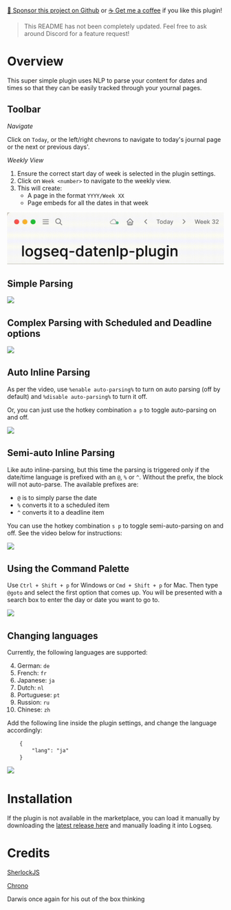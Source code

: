 [:gift_heart: Sponsor this project on Github](https://github.com/sponsors/hkgnp) or [:coffee: Get me a coffee](https://www.buymeacoffee.com/hkgnp.dev) if you like this plugin!

> This README has not been completely updated. Feel free to ask around Discord for a feature request!

# Overview

This super simple plugin uses NLP to parse your content for dates and times so that they can be easily tracked through your yournal pages.

## Toolbar

*Navigate*

Click on `Today`, or the left/right chevrons to navigate to today's journal page or the next or previous days'.

*Weekly View*

1. Ensure the correct start day of week is selected in the plugin settings. 
2. Click on `Week <number>` to navigate to the weekly view.
3. This will create:
   - A page in the format `YYYY/Week XX`
   - Page embeds for all the dates in that week

![](/screenshots/toolbar-demo.gif)

## Simple Parsing

![](/screenshots/demo.gif)

## Complex Parsing with Scheduled and Deadline options

![](/screenshots/demo2.gif)

## Auto Inline Parsing

As per the video, use `%enable auto-parsing%` to turn on auto parsing (off by default) and `%disable auto-parsing%` to turn it off.

Or, you can just use the hotkey combination `a p` to toggle auto-parsing on and off.

![](/screenshots/demo3.gif)

## Semi-auto Inline Parsing

Like auto inline-parsing, but this time the parsing is triggered only if the date/time language is prefixed with an `@`, `%` or `^`. Without the prefix, the block will not auto-parse. The available prefixes are:

-   `@` is to simply parse the date
-   `%` converts it to a scheduled item
-   `^` converts it to a deadline item

You can use the hotkey combination `s p` to toggle semi-auto-parsing on and off. See the video below for instructions:

![](/screenshots/demo6.gif)

## Using the Command Palette

Use `Ctrl + Shift + p` for Windows or `Cmd + Shift + p` for Mac. Then type `@goto` and select the first option that comes up. You will be presented with a search box to enter the day or date you want to go to.

![](/screenshots/demo5.gif)

## Changing languages

Currently, the following languages are supported:

4. German: `de`
3. French: `fr`
1. Japanese: `ja`
2. Dutch: `nl`
6. Portuguese: `pt`
5. Russion: `ru`
7. Chinese: `zh`

Add the following line inside the plugin settings, and change the language accordingly:

```
    {
        "lang": "ja"
    }
```

![](/screenshots/demo4.gif)

# Installation

If the plugin is not available in the marketplace, you can load it manually by downloading the [latest release here](https://github.com/hkgnp/logseq-datenlp-plugin/releases) and manually loading it into Logseq.

# Credits

[SherlockJS](https://github.com/neilgupta/Sherlock)

[Chrono](https://github.com/wanasit/chrono)

Darwis once again for his out of the box thinking
